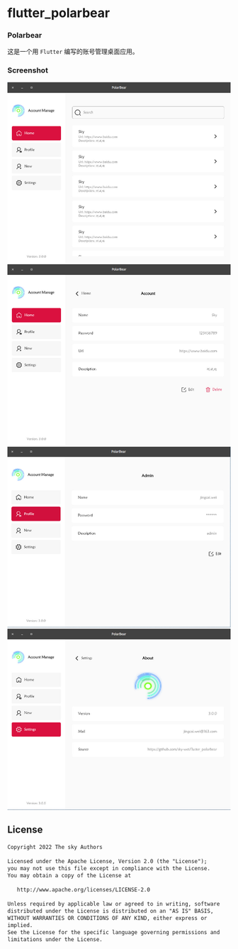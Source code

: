 # flutter_polarbear

### Polarbear

这是一个用 `Flutter` 编写的账号管理桌面应用。

### Screenshot
![](screenshot/Screenshot1.jpg)
![](screenshot/Screenshot2.jpg)
![](screenshot/Screenshot3.jpg)
![](screenshot/Screenshot4.jpg)


## License

    Copyright 2022 The sky Authors

    Licensed under the Apache License, Version 2.0 (the "License");
    you may not use this file except in compliance with the License.
    You may obtain a copy of the License at

       http://www.apache.org/licenses/LICENSE-2.0

    Unless required by applicable law or agreed to in writing, software
    distributed under the License is distributed on an "AS IS" BASIS,
    WITHOUT WARRANTIES OR CONDITIONS OF ANY KIND, either express or implied.
    See the License for the specific language governing permissions and
    limitations under the License.
